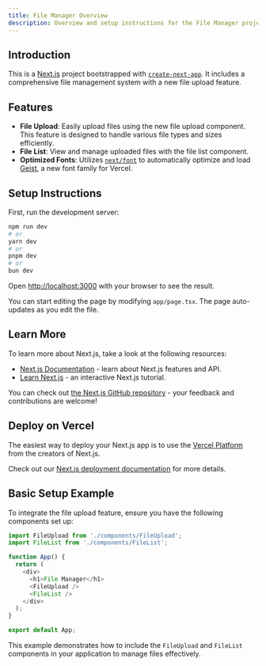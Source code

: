 ```yaml
---
title: File Manager Overview
description: Overview and setup instructions for the File Manager project, including the new file upload feature.
---
```


## Introduction

This is a [Next.js](https://nextjs.org) project bootstrapped with [`create-next-app`](https://nextjs.org/docs/app/api-reference/cli/create-next-app). It includes a comprehensive file management system with a new file upload feature.

## Features

- **File Upload**: Easily upload files using the new file upload component. This feature is designed to handle various file types and sizes efficiently.
- **File List**: View and manage uploaded files with the file list component.
- **Optimized Fonts**: Utilizes [`next/font`](https://nextjs.org/docs/app/building-your-application/optimizing/fonts) to automatically optimize and load [Geist](https://vercel.com/font), a new font family for Vercel.

## Setup Instructions

First, run the development server:

```bash
npm run dev
# or
yarn dev
# or
pnpm dev
# or
bun dev
```

Open [http://localhost:3000](http://localhost:3000) with your browser to see the result.

You can start editing the page by modifying `app/page.tsx`. The page auto-updates as you edit the file.

## Learn More

To learn more about Next.js, take a look at the following resources:

- [Next.js Documentation](https://nextjs.org/docs) - learn about Next.js features and API.
- [Learn Next.js](https://nextjs.org/learn) - an interactive Next.js tutorial.

You can check out [the Next.js GitHub repository](https://github.com/vercel/next.js) - your feedback and contributions are welcome!

## Deploy on Vercel

The easiest way to deploy your Next.js app is to use the [Vercel Platform](https://vercel.com/new?utm_medium=default-template&filter=next.js&utm_source=create-next-app&utm_campaign=create-next-app-readme) from the creators of Next.js.

Check out our [Next.js deployment documentation](https://nextjs.org/docs/app/building-your-application/deploying) for more details.

## Basic Setup Example

To integrate the file upload feature, ensure you have the following components set up:

```typescript
import FileUpload from './components/FileUpload';
import FileList from './components/FileList';

function App() {
  return (
    <div>
      <h1>File Manager</h1>
      <FileUpload />
      <FileList />
    </div>
  );
}

export default App;
```

This example demonstrates how to include the `FileUpload` and `FileList` components in your application to manage files effectively.